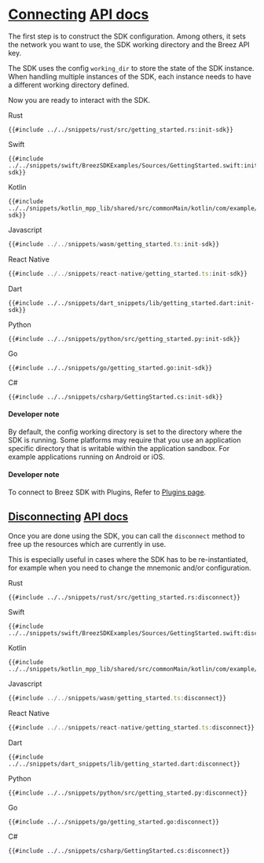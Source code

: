 <h1 id="connecting">
    <a class="header" href="#connecting">Connecting</a>
    <a class="tag" target="_blank" href="https://breez.github.io/breez-sdk-liquid/breez_sdk_liquid/sdk/struct.LiquidSdk.html#method.connect">API docs</a>
</h1>

The first step is to construct the SDK configuration. Among others, it sets the network you want to use, the SDK working directory and the Breez API key.

The SDK uses the config `working_dir` to store the state of the SDK instance. When handling multiple instances of the SDK, each instance needs to have a different working directory defined.

Now you are ready to interact with the SDK.

<custom-tabs category="lang">
<div slot="title">Rust</div>
<section>

```rust,ignore
{{#include ../../snippets/rust/src/getting_started.rs:init-sdk}}
```

</section>

<div slot="title">Swift</div>
<section>

```swift,ignore
{{#include ../../snippets/swift/BreezSDKExamples/Sources/GettingStarted.swift:init-sdk}}
```

</section>

<div slot="title">Kotlin</div>
<section>

```kotlin,ignore
{{#include ../../snippets/kotlin_mpp_lib/shared/src/commonMain/kotlin/com/example/kotlinmpplib/GettingStarted.kt:init-sdk}}
```

</section>

<div slot="title">Javascript</div>
<section>

```typescript
{{#include ../../snippets/wasm/getting_started.ts:init-sdk}}
```

</section>

<div slot="title">React Native</div>
<section>

```typescript
{{#include ../../snippets/react-native/getting_started.ts:init-sdk}}
```

</section>

<div slot="title">Dart</div>
<section>

```dart,ignore
{{#include ../../snippets/dart_snippets/lib/getting_started.dart:init-sdk}}
```
</section>

<div slot="title">Python</div>
<section>

```python,ignore 
{{#include ../../snippets/python/src/getting_started.py:init-sdk}}
```
</section>

<div slot="title">Go</div>
<section>

```go,ignore
{{#include ../../snippets/go/getting_started.go:init-sdk}}
```
</section>

<div slot="title">C#</div>
<section>

```cs,ignore
{{#include ../../snippets/csharp/GettingStarted.cs:init-sdk}}
```
</section>
</custom-tabs>

<div class="warning">
<h4>Developer note</h4>

By default, the config working directory is set to the directory where the SDK is running. Some platforms may require that you use an application specific directory that is writable within the application sandbox. For example applications running on Android or iOS.

</div>

<div class="warning">
<h4>Developer note</h4>

To connect to Breez SDK with Plugins, Refer to [Plugins page](plugins.md).
</div>

<h2 id="disconnecting">
    <a class="header" href="#disconnecting">Disconnecting</a>
    <a class="tag" target="_blank" href="https://breez.github.io/breez-sdk-liquid/breez_sdk_liquid/sdk/struct.LiquidSdk.html#method.disconnect">API docs</a>
</h2>

Once you are done using the SDK, you can call the `disconnect` method to free up the resources which are currently in use.

This is especially useful in cases where the SDK has to be re-instantiated, for example when you need to change the mnemonic and/or configuration.

<custom-tabs category="lang">
<div slot="title">Rust</div>
<section>

```rust,ignore
{{#include ../../snippets/rust/src/getting_started.rs:disconnect}}
```

</section>

<div slot="title">Swift</div>
<section>

```swift,ignore
{{#include ../../snippets/swift/BreezSDKExamples/Sources/GettingStarted.swift:disconnect}}
```

</section>

<div slot="title">Kotlin</div>
<section>

```kotlin,ignore
{{#include ../../snippets/kotlin_mpp_lib/shared/src/commonMain/kotlin/com/example/kotlinmpplib/GettingStarted.kt:disconnect}}
```

</section>

<div slot="title">Javascript</div>
<section>

```typescript
{{#include ../../snippets/wasm/getting_started.ts:disconnect}}
```

</section>

<div slot="title">React Native</div>
<section>

```typescript
{{#include ../../snippets/react-native/getting_started.ts:disconnect}}
```

</section>

<div slot="title">Dart</div>
<section>

```dart,ignore
{{#include ../../snippets/dart_snippets/lib/getting_started.dart:disconnect}}
```
</section>

<div slot="title">Python</div>
<section>

```python,ignore 
{{#include ../../snippets/python/src/getting_started.py:disconnect}}
```
</section>

<div slot="title">Go</div>
<section>

```go,ignore
{{#include ../../snippets/go/getting_started.go:disconnect}}
```
</section>

<div slot="title">C#</div>
<section>

```cs,ignore
{{#include ../../snippets/csharp/GettingStarted.cs:disconnect}}
```
</section>
</custom-tabs>
